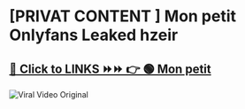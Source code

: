 
 # [PRIVAT CONTENT ] Mon petit Onlyfans Leaked hzeir

## <h2><a href="https://clipsfans.com/Mon_petit&ref=git">🔗 Click to LINKS ⏩⏩ 👉 🟢 Mon petit </a></h2>

<a href="https://clipsfans.com/Mon_petit&ref=git" rel="nofollow" data-target="animated-image.originalLink"><img src="https://i.ibb.co.com/xMMVF88/686577567.gif" alt="Viral Video Original" style="max-width: 100%; display: inline-block;" data-target="animated-image.originalImage"></a>

